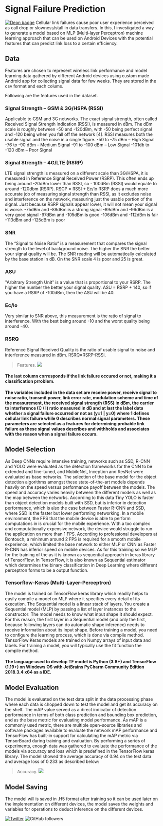 # Signal Failure Prediction
[![Deon badge](https://img.shields.io/badge/ethics%20checklist-deon-brightgreen.svg?style=popout-square)](http://deon.drivendata.org/)
 Cellular link failures cause poor user experience perceived as call drop or slowness/stall in data transfers. In this, I investigated a way to generate a model based on MLP (Multi-layer Perceptron) machine learning approach that can be used on Android Devices with the potential features that can predict link loss to a certain efficiency.
 
 
 ## Data
 Features are chosen to represent wireless link performance and model learning data gathered by different Android devices using custom made Android app for collecting signal data for few weeks. They are stored in the csv format and each colums.
 
 Following are the features used in the dataset.
 
### Signal Strength – GSM & 3G/HSPA (RSSI)
 Applicable to GSM and 3G networks. The exact signal strength, often called Received Signal Strength Indication (RSSI), is measured in dBm. The dBm scale is roughly between -50 and -120dBm, with -50 being perfect signal and -120 being when you fall off the network [4]. RSSI measures both the usable signal and the noise in a single figure.
 -50 to -75 dBm – High Signal
 -76 to -90 dBm – Medium Signal
 -91 to -100 dBm – Low Signal
 -101db to -120 dBm – Poor Signal
 
### Signal Strength – 4G/LTE (RSRP)
 LTE signal strength is measured on a different scale than 3G/HSPA, it is measured in Reference Signal Received Power (RSRP). This often ends up being around -20dBm lower than RSSI, so - 100dBm (RSSI) would equate to around -120dbm (RSRP).
 RSCP = RSSI + Ec/Io
 RSRP does a much more accurate job of measuring signal strength than RSSI, as it excludes noise and interference on the network, measuring just the usable portion of the signal. Just because RSRP signals appear lower, it will not mean your signal is worse.
 -75dBm and -88dBm is a strong signal
 -89dBm and -96dBm is a very good signal
 -97dBm and -105dBm is good
 -106dBm and -112dBm is fair
 -113dBm and -125dBm is poor

### SNR
 The “Signal to Noise Ratio” is a measurement that compares the signal strength to the level of background noise. The higher the SNR the better your signal quality will be. The SNR reading will be automatically calculated by the base station in dB. On the SNR scale 4 is poor and 25 is great.
### ASU
 "Arbitrary Strength Unit" is a value that is proportional to your RSRP. The higher the number the better your signal quality. ASU = RSRP + 140, so if you have a RSRP of -100dBm, then the ASU will be 40.
### Ec/Io
 Very similar to SNR above, this measurement is the ratio of signal to interference. With the best being around -10 and the worst quality being around -40.
### RSRQ
 Reference Signal Received Quality is the ratio of usable signal to noise and interference measured in dBm. 
 RSRQ=RSRP-RSSI.
 
 > Features.
![](https://i.ibb.co/fvnMMqB/features.png)


#### The last column corresponds if the link failure occured or not, making it a classification prroblem.

#### The variables included in the data set are receive power, receive signal to noise ratio, transmit power, link error rate, modulation scheme and time of the measurement, the received signal strength (RSS) in dBm, the carrier to interference (C / I) ratio measured in dB and at last the label data whether a signal failure occurred or not as (y=1 | y=0) where 1 defines cellular link failure while 0 describes normal signal parameters. These parameters are selected as a features for determining probable link failure as these signal values describes and withholds and associates with the reason when a signal failure occurs.

## Model Selection

 As Deep CNNs require intensive training, networks such as SSD, R-CNN and YOLO were evaluated as the detection frameworks for the CNN to be extended and fine-tuned, and MobileNet, Inception and ResNet were evaluated as base networks. 
The selection of the base model for the object detection algorithms amongst these state-of-the-art models depends heavily on the speed versus performance payoff between the models. The speed and accuracy varies heavily between the different models as well as the map between the networks. According to this data Tiny YOLO is faster than object detection models built with SSD, but is inferior in detection performance, which is also the case between Faster R-CNN and SSD, where SSD is the faster but lower performing networking.
 In a mobile environment, the FPS that the mobile device is able to perform computations in is crucial for the mobile experience. With a too complex and computationally expensive network, the device would struggle to run the application on more than 1 FPS. According to professional developers at Bontouch, a minimum around 2 FPS is required for a smooth mobile experience, which limited the base network to either MLP or CNN as Faster R-CNN has inferior speed on mobile devices. As for this training so we MLP for the training of the as it is known as sequential approach in keras library of TensorFlow.
In TensorFlow, it is also known as Sequential estimator which determines the binary classification in Deep Learning where different perceptron forms to be a output function.

### Tensorflow-Keras (Multi-Layer-Perceptron)
 The model is trained on TensorFlow keras library which readily helps to easily compile a model on MLP where it specifies every detail of its execution. The Sequential model is a linear stack of layers.
You create a Sequential model (MLP) by passing a list of layer instances to the constructor:
The model needs to know what input shape it should expect. For this reason, the first layer in a Sequential model (and only the first, because following layers can do automatic shape inference) needs to receive information about its input shape.
Before training a model, you need to configure the learning process, which is done via compile method. TensorFlow Keras models are trained on Numpy arrays of input data and labels. For training a model, you will typically use the fit function the compile method.

#### The language used to develop TF model is Python (3.6+) and TensorFlow (1.19+) on Windows OS with JetBrains PyCharm Community Edition 2018.3.4 x64 as a IDE.

## Model Evaluation
 The model is evaluated on the test data split in the data processing phase where each data is chopped down to test the model and get its accuracy on the shelf. The mAP value served as a direct indicator of detection performance in terms of both class prediction and bounding box prediction, and as the base metric for evaluating model performance. As mAP is a commonly used metric, there are multiple open-source libraries and software packages available to evaluate the network mAP performance and TensorFlow has built-in support for calculating the mAP metric via TensorBoard during training and evaluation. By performing a series of experiments, enough data was gathered to evaluate the performance of the models via accuracy and loss which is predefined in the TensorFlow keras library.
The model showed the average accuracy of 0.94 on the test data and average loss of 0.233 as described below:

 > Accuracy.
![](https://i.ibb.co/8mcr2vh/model-accuracy.png)

## Model Saving
 The model will is saved in .H5 format after training so it can be used later on the implementation on different devices, the model saves the weights and variables for operations to deduct inference on the different devices.
 
 [![Twitter](https://img.shields.io/twitter/follow/thetehseen.svg?style=social&label=Follow)](https://twitter.com/thetehseen/)
![GitHub followers](https://img.shields.io/github/followers/mrtehseen?label=GitHub&style=social)


